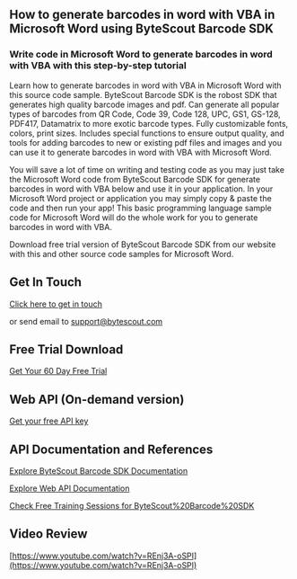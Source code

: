 ## How to generate barcodes in word with VBA in Microsoft Word using ByteScout Barcode SDK

### Write code in Microsoft Word to generate barcodes in word with VBA with this step-by-step tutorial

Learn how to generate barcodes in word with VBA in Microsoft Word with this source code sample. ByteScout Barcode SDK is the robost SDK that generates high quality barcode images and pdf. Can generate all popular types of barcodes from QR Code, Code 39, Code 128, UPC, GS1, GS-128, PDF417, Datamatrix to more exotic barcode types. Fully customizable fonts, colors, print sizes. Includes special functions to ensure output quality, and tools for adding barcodes to new or existing pdf files and images and you can use it to generate barcodes in word with VBA with Microsoft Word.

You will save a lot of time on writing and testing code as you may just take the Microsoft Word code from ByteScout Barcode SDK for generate barcodes in word with VBA below and use it in your application. In your Microsoft Word project or application you may simply copy & paste the code and then run your app! This basic programming language sample code for Microsoft Word will do the whole work for you to generate barcodes in word with VBA.

Download free trial version of ByteScout Barcode SDK from our website with this and other source code samples for Microsoft Word.

## Get In Touch

[Click here to get in touch](https://bytescout.zendesk.com/hc/en-us/requests/new?subject=ByteScout%20Barcode%20SDK%20Question)

or send email to [support@bytescout.com](mailto:support@bytescout.com?subject=ByteScout%20Barcode%20SDK%20Question) 

## Free Trial Download

[Get Your 60 Day Free Trial](https://bytescout.com/download/web-installer?utm_source=github-readme)

## Web API (On-demand version)

[Get your free API key](https://pdf.co/documentation/api?utm_source=github-readme)

## API Documentation and References

[Explore ByteScout Barcode SDK Documentation](https://bytescout.com/documentation/index.html?utm_source=github-readme)

[Explore Web API Documentation](https://pdf.co/documentation/api?utm_source=github-readme)

[Check Free Training Sessions for ByteScout%20Barcode%20SDK](https://academy.bytescout.com/)

## Video Review

[https://www.youtube.com/watch?v=REnj3A-oSPI](https://www.youtube.com/watch?v=REnj3A-oSPI)